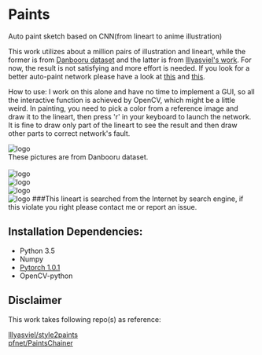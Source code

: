 # Paints
Auto paint sketch based on CNN(from lineart to anime illustration) 

This work utilizes about a million pairs of illustration and lineart, while the former is from [Danbooru dataset](https://www.gwern.net/Danbooru2018#download) and the latter is from [lllyasviel's work](https://github.com/lllyasviel/sketchKeras). For now, the result is not satisfying and more effort is needed. If you look for a better auto-paint network please have a look at [this](https://github.com/pfnet/PaintsChainer) and [this](https://github.com/lllyasviel/style2paints).

How to use:
I work on this alone and have no time to implement a GUI, so all the interactive function is achieved by OpenCV, which might be a little weird. In painting, you need to pick a color from a reference image and draw it to the lineart, then press 'r' in your keyboard to launch the network. It is fine to draw only part of the lineart to see the result and then draw other parts to correct network's fault.

![logo](https://github.com/adamz799/Paints/blob/master/demo/splice_51419210.png)
<br>These pictures are from Danbooru dataset.
<br>
<br>![logo](https://github.com/adamz799/Paints/blob/master/demo/d2.PNG)
<br>![logo](https://github.com/adamz799/Paints/blob/master/demo/d3.PNG)
<br>![logo](https://github.com/adamz799/Paints/blob/master/demo/d4.PNG)
<br>![logo](https://github.com/adamz799/Paints/blob/master/demo/d5.PNG)
###This lineart is searched from the Internet by search engine, if this violate you right please contact me or report an issue. 


## Installation Dependencies:
* Python 3.5
* Numpy
* [Pytorch 1.0.1](https://pytorch.org/)
* OpenCV-python

## Disclaimer
This work takes following repo(s) as reference:

[lllyasviel/style2paints](https://github.com/lllyasviel/style2paints)
<br>[pfnet/PaintsChainer](https://github.com/pfnet/PaintsChainer)

